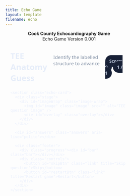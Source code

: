 ```yaml
---
title: Echo Game
layout: template
filename: echo
---
```


<center><strong>Cook County Echocardiography Game</strong></center>
<center>Echo Game Version 0.001</center>

<style>
  :root{
    --bg: #0b1220;
    --card: #121a2b;
    --muted: #7f8ea3;
    --accent: #5eead4;
    --accent-2: #93c5fd;
    --danger: #f87171;
    --success: #34d399;
    --text: #e8eefc;
    --text-dim: #c2cce0;
    --btn: #1f2a44;
    --btn-hover: #26324f;
    --ring: #3b82f6;
  }
  *{box-sizing:border-box}
  /* scope to this page so we don't fight your site CSS */
  .echo-app-wrapper{
    margin: 16px auto 32px;
    padding: 0 16px;
    max-width: 1100px;
  }
  .echo-app{
    color:var(--text);
    font-family: ui-sans-serif, system-ui, -apple-system, Segoe UI, Roboto, Helvetica, Arial, "Apple Color Emoji","Segoe UI Emoji";
  }
  .echo-card{
    background:linear-gradient(180deg, rgba(255,255,255,.04), rgba(255,255,255,.02));
    border:1px solid rgba(255,255,255,.08);
    border-radius:18px;
    box-shadow: 0 20px 40px rgba(0,0,0,.20);
    overflow:hidden;
    background-color:#0f172a; /* dark backdrop within card */
  }
  .echo-header{display:flex; align-items:center; justify-content:space-between; gap:16px; padding:12px 0 8px}
  .echo-title{display:flex; align-items:baseline; gap:.6rem}
  .echo-title h1{font-size: clamp(1.1rem, 1rem + 1.2vw, 1.6rem); margin:0; color:#e6edf9}
  .echo-subtitle{color:var(--muted); font-size:.95rem}
  .pill{padding:8px 12px; border-radius:999px; background:#172036; border:1px solid rgba(255,255,255,.08); color:var(--text-dim); font-weight:700}

  .stage{padding:16px 16px 0}
  .image-wrap{position:relative; border-radius:14px; overflow:hidden; background:#0e1628; border:1px solid rgba(255,255,255,.06)}
  .image{display:block; width:100%; height: min(52vh, 520px); object-fit:cover; background:#0e1628}

  .overlay{position:absolute; inset:0; pointer-events:none}
  .arrow-label{position:absolute; transform:translate(-50%, -50%); background: rgba(8, 18, 32, .8); border:1px solid rgba(148, 163, 184, .35); padding:6px 10px; border-radius:999px; font-weight:600; font-size:.95rem; color:var(--text)}

  .answers{display:grid; grid-template-columns: repeat(2, minmax(0, 1fr)); gap:12px; padding:16px}
  @media (min-width: 820px){ .answers{grid-template-columns: repeat(4, minmax(0, 1fr));} }
  .btn{appearance:none; border:1px solid rgba(255,255,255,.08); background:var(--btn); color:var(--text); border-radius:12px; padding:12px 14px; font-weight:600; cursor:pointer; transition: all .18s ease; text-align:center}
  .btn:hover{background:var(--btn-hover); transform: translateY(-1px)}
  .btn:focus-visible{outline:2px solid var(--ring); outline-offset:2px}
  .btn.correct{background: rgba(52, 211, 153, .15); border-color: rgba(52,211,153,.45)}
  .btn.wrong{background: rgba(248,113,113,.12); border-color: rgba(248,113,113,.45)}

  .footer{display:flex; align-items:center; justify-content:space-between; padding:12px 16px 16px; gap:12px}
  .progress{position:relative; height:10px; flex:1 1 auto; background:rgba(255,255,255,.08); border-radius:999px; overflow:hidden; border:1px solid rgba(255,255,255,.06)}
  .bar{position:absolute; inset:0 100% 0 0; background:linear-gradient(90deg, var(--accent), var(--accent-2)); transition: inset .35s ease}
  .controls{display:flex; gap:8px}
  .link{background:transparent; border:1px solid rgba(255,255,255,.14); color:#e6edf9; border-radius:999px; padding:8px 12px; cursor:pointer}
  .link:hover{background:rgba(255,255,255,.06)}

  .toast{position:fixed; left:50%; top:16px; transform:translateX(-50%) translateY(-12px); opacity:0; background:#0f1a2c; color:#e6edf9; border:1px solid rgba(255,255,255,.1); border-radius:10px; padding:10px 12px; font-weight:600; transition: all .25s ease; z-index: 1000}
  .toast.show{transform:translateX(-50%) translateY(0); opacity:1}

  svg.arrow{position:absolute; inset:0; width:100%; height:100%}
  .arrow-line{stroke:#60a5fa; stroke-width:4; filter: drop-shadow(0 0 2px rgba(96,165,250,.8))}
  .arrow-head{fill:#60a5fa}

  .shake{animation: shake .28s linear 1}
  @keyframes shake{ 0%{transform:translateX(0)} 25%{transform:translateX(-4px)} 50%{transform:translateX(4px)} 75%{transform:translateX(-4px)} 100%{transform:translateX(0)} }
</style>

<div class="echo-app-wrapper">
  <div class="echo-app">
    <div class="echo-header">
      <div class="echo-title">
        <h1>TEE Anatomy Guess</h1>
        <span class="echo-subtitle">Identify the labelled structure to advance</span>
      </div>
      <div class="echo-meta">
        <span id="scorePill" class="pill">Score: 0</span>
        <span id="qPill" class="pill">1 / 1</span>
      </div>
    </div>

    <section class="echo-card">
      <div class="stage">
        <div id="imageWrap" class="image-wrap">
          <img id="image" class="image" src="" alt="TEE question image" />
          <div id="overlay" class="overlay"></div>
        </div>
      </div>

      <div id="answers" class="answers" aria-live="polite"></div>

      <div class="footer">
        <div class="progress"><div id="bar" class="bar"></div></div>
        <div class="controls">
          <button id="skipBtn" class="link" title="Skip question">Skip</button>
          <button id="restartBtn" class="link" title="Restart game">Restart</button>
        </div>
      </div>
    </section>
  </div>
</div>

<div id="toast" class="toast" role="status" aria-live="polite"></div>

<script>
  /**
   * ==============================
   *  DATA: Replace with your own
   * ==============================
   * - image: URL or relative path to your anonymized echo image/loop poster
   * - target: arrow point (percent of image width/height)
   * - choices: answer options
   * - answer: must match one of the choices
   */
  const QUESTIONS = [
    {
      image: "https://images.unsplash.com/photo-1532947555042-0822ab2b5d3a?q=80&w=1600&auto=format&fit=crop", // Replace with your TEE image
      label: "Mitral Valve",
      target: { x: 58, y: 56 },
      choices: ["Mitral Valve", "Aortic Valve", "Left Atrium", "Right Ventricle"],
      answer: "Mitral Valve",
      hint: "Midesophageal 4-chamber view"
    },
    {
      image: "https://images.unsplash.com/photo-1520975939533-6f67e4f8e3d4?q=80&w=1600&auto=format&fit=crop",
      label: "Superior Vena Cava",
      target: { x: 70, y: 35 },
      choices: ["Inferior Vena Cava", "Superior Vena Cava", "Right Atrium", "Aortic Valve"],
      answer: "Superior Vena Cava",
      hint: "Bicaval view"
    },
    {
      image: "https://images.unsplash.com/photo-1516570161787-2fd917215a3d?q=80&w=1600&auto=format&fit=crop",
      label: "Aortic Valve",
      target: { x: 46, y: 48 },
      choices: ["Aortic Valve", "Tricuspid Valve", "Left Atrial Appendage", "Pulmonary Vein"],
      answer: "Aortic Valve",
      hint: "Transgastric SAX"
    },
  ];

  // --- Utility helpers ---
  const $ = (sel, el=document) => el.querySelector(sel);
  function shuffle(arr){
    const a = arr.slice();
    for(let i=a.length-1;i>0;i--){ const j = Math.floor(Math.random()*(i+1)); [a[i],a[j]]=[a[j],a[i]]; }
    return a;
  }
  function clamp(n, min, max){ return Math.max(min, Math.min(max, n)); }

  // --- Game state ---
  let order = shuffle([...Array(QUESTIONS.length).keys()]);
  let index = 0;
  let score = 0;

  const imageEl = $("#image");
  const overlayEl = $("#overlay");
  const answersEl = $("#answers");
  const scorePill = $("#scorePill");
  const qPill = $("#qPill");
  const bar = $("#bar");
  const toast = $("#toast");
  const skipBtn = $("#skipBtn");
  const restartBtn = $("#restartBtn");

  skipBtn.addEventListener('click', nextQuestion);
  restartBtn.addEventListener('click', restart);
  window.addEventListener('resize', redrawOverlay);

  function restart(){
    order = shuffle([...Array(QUESTIONS.length).keys()]);
    index = 0; score = 0; updateMeta();
    showToast('New game started');
    loadQuestion();
  }

  function updateMeta(){
    scorePill.textContent = `Score: ${score}`;
    qPill.textContent = `${index+1} / ${order.length}`;
    const pct = ((index) / order.length) * 100;
    bar.style.inset = `0 ${100-pct}% 0 0`;
  }

  function loadQuestion(){
    const q = QUESTIONS[order[index]];
    imageEl.src = q.image;
    imageEl.alt = q.hint ? `Question: ${q.hint}` : 'TEE image';
    overlayEl.innerHTML = '';

    // Build answers
    answersEl.innerHTML = '';
    const options = shuffle(q.choices);
    options.forEach(txt => {
      const btn = document.createElement('button');
      btn.className = 'btn';
      btn.type = 'button';
      btn.textContent = txt;
      btn.addEventListener('click', () => handleAnswer(btn, txt === q.answer));
      answersEl.appendChild(btn);
    });

    if (imageEl.complete) redrawOverlay(); else imageEl.onload = redrawOverlay;
    updateMeta();
  }

  function redrawOverlay(){
    const q = QUESTIONS[order[index]];
    if(!q) return;
    overlayEl.innerHTML = '';
    const wrap = $("#imageWrap");
    const rect = wrap.getBoundingClientRect();
    const x2 = rect.width * (q.target.x/100);
    const y2 = rect.height * (q.target.y/100);

    const x1 = clamp(x2 - 140, 20, rect.width - 20);
    const y1 = clamp(y2 - 100, 20, rect.height - 20);

    const svgNS = 'http://www.w3.org/2000/svg';
    const svg = document.createElementNS(svgNS, 'svg');
    svg.setAttribute('class','arrow');

    const defs = document.createElementNS(svgNS, 'defs');
    const marker = document.createElementNS(svgNS, 'marker');
    marker.setAttribute('id','arrowhead');
    marker.setAttribute('markerWidth','10');
    marker.setAttribute('markerHeight','10');
    marker.setAttribute('refX','6');
    marker.setAttribute('refY','3');
    marker.setAttribute('orient','auto');
    const head = document.createElementNS(svgNS,'polygon');
    head.setAttribute('points','0 0, 6 3, 0 6');
    head.setAttribute('class','arrow-head');
    marker.appendChild(head); defs.appendChild(marker); svg.appendChild(defs);

    const line = document.createElementNS(svgNS,'line');
    line.setAttribute('x1', x1); line.setAttribute('y1', y1);
    line.setAttribute('x2', x2); line.setAttribute('y2', y2);
    line.setAttribute('class','arrow-line');
    line.setAttribute('marker-end','url(#arrowhead)');
    svg.appendChild(line);

    overlayEl.appendChild(svg);

    // Optional target dot
    const dot = document.createElement('div');
    dot.style.position='absolute';
    dot.style.left = x2+'px'; dot.style.top = y2+'px';
    dot.style.width = '10px'; dot.style.height='10px';
    dot.style.borderRadius='999px';
    dot.style.background = 'rgba(255,255,255,.85)';
    dot.style.transform = 'translate(-50%, -50%)';
    dot.style.boxShadow = '0 0 10px rgba(255,255,255,.7)';
    overlayEl.appendChild(dot);
  }

  function handleAnswer(btn, isCorrect){
    const q = QUESTIONS[order[index]];
    if(isCorrect){
      btn.classList.add('correct');
      score += 1; scorePill.textContent = `Score: ${score}`;
      placeLabel(q.label);
      setTimeout(nextQuestion, 820);
    } else {
      btn.classList.add('wrong');
      answersEl.classList.add('shake');
      setTimeout(()=> answersEl.classList.remove('shake'), 320);
    }
  }

  function placeLabel(text){
    const wrap = $("#imageWrap");
    const rect = wrap.getBoundingClientRect();
    const q = QUESTIONS[order[index]];
    const x2 = rect.width * (q.target.x/100);
    const y2 = rect.height * (q.target.y/100);
    const x1 = clamp(x2 - 140, 20, rect.width - 20);
    const y1 = clamp(y2 - 100, 20, rect.height - 20);

    const label = document.createElement('div');
    label.className = 'arrow-label';
    label.style.left = x1 + 'px';
    label.style.top = y1 + 'px';
    label.textContent = text;
    overlayEl.appendChild(label);
  }

  function nextQuestion(){
    if(index < order.length - 1){
      index += 1; updateMeta(); loadQuestion();
    } else {
      finish();
    }
  }

  function finish(){
    overlayEl.innerHTML = '';
    answersEl.innerHTML = '';
    const done = document.createElement('div');
    done.style.padding = '22px';
    done.innerHTML = `<h2 style="margin:.2rem 0 0.6rem">Great job! 🎉</h2>
      <p style="color:var(--text-dim); margin:0 0 1rem">You scored <strong>${score}</strong> / ${order.length}.</p>`;
    answersEl.appendChild(done);
    showToast('Game complete');
  }

  function showToast(msg){
    toast.textContent = msg;
    toast.classList.add('show');
    clearTimeout(showToast._t);
    showToast._t = setTimeout(()=> toast.classList.remove('show'), 1500);
  }

  // Init
  restart();
</script>
